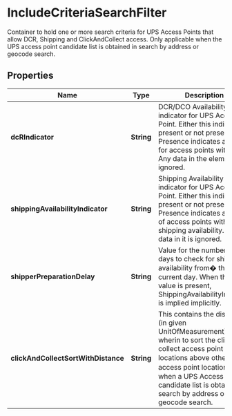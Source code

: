 

# IncludeCriteriaSearchFilter

Container to hold one or more search criteria for UPS Access Points that allow DCR, Shipping and ClickAndCollect access. Only applicable when the UPS access point candidate list is obtained in search by address or geocode search.

## Properties

| Name | Type | Description | Notes |
|------------ | ------------- | ------------- | -------------|
|**dcRIndicator** | **String** | DCR/DCO Availability indicator for UPS Access Point. Either this indicator is present or not present. Presence indicates a search for access points with DCR. Any data in the element is ignored. |  [optional] |
|**shippingAvailabilityIndicator** | **String** | Shipping Availability indicator for UPS Access Point. Either this indicator is present or not present. Presence indicates a search of access points with shipping availability. Any data in it is ignored. |  [optional] |
|**shipperPreparationDelay** | **String** | Value for the number of days to check for shipping availability from� the current day. When this value is present, ShippingAvailabilityIndicator is implied implicitly. |  [optional] |
|**clickAndCollectSortWithDistance** | **String** | This contains the distance (in given UnitOfMeasurement) wherin to sort the click and collect access point locations above other� access point locations� when a UPS Access Point candidate list is obtained in search by address or geocode search. |  [optional] |




